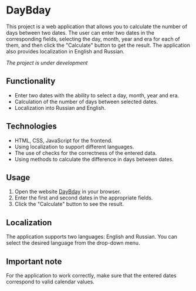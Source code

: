 # DayBday

This project is a web application that allows you to calculate the number of days between two dates. The user can enter two dates in the corresponding fields, selecting the day, month, year and era for each of them, and then click the "Calculate" button to get the result. The application also provides localization in English and Russian.

_The project is under development_


## Functionality

- Enter two dates with the ability to select a day, month, year and era.
- Calculation of the number of days between selected dates.
- Localization into Russian and English.

## Technologies

- HTML, CSS, JavaScript for the frontend.
- Using localization to support different languages.
- The use of checks for the correctness of the entered data.
- Using methods to calculate the difference in days between dates.

## Usage

1. Open the website [DayBday](https://amazing-date-calculator.netlify.app/#en) in your browser.
2. Enter the first and second dates in the appropriate fields.
3. Click the "Calculate" button to see the result.

## Localization

The application supports two languages: English and Russian. You can select the desired language from the drop-down menu.

## Important note

For the application to work correctly, make sure that the entered dates correspond to valid calendar values.
